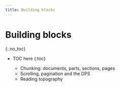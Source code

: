```yaml
---
title: Building blocks
---
```


# Building blocks
{:.no_toc}

* TOC here
{:toc}

    -   Chunking: documents, parts, sections, pages
    -   Scrolling, pagination and the DPS
    -   Reading topography
